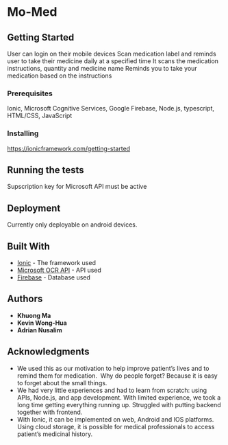 # Mo-Med



## Getting Started

User can login on their mobile devices
Scan medication label and reminds user to take their medicine daily at a specified time
It scans the medication instructions, quantity and medicine name
Reminds you to take your medication based on the instructions

### Prerequisites

Ionic, Microsoft Cognitive Services, Google Firebase, Node.js, typescript, HTML/CSS, JavaScript

### Installing

https://ionicframework.com/getting-started

## Running the tests

Supscription key for Microsoft API must be active

## Deployment

Currently only deployable on android devices.

## Built With

* [Ionic](https://ionicframework.com) - The framework used
* [Microsoft OCR API](https://azure.microsoft.com/en-us/services/cognitive-services/) - API used
* [Firebase](https://firebase.google.com/?gclid=CjwKCAiA1rPyBRAREiwA1UIy8Csyf3EE2yIbkCMkV9YQaZHYkxPhwbIlNrNde0lXAXKAex8ti3-3BxoCr_0QAvD_BwE) - Database used

## Authors

* **Khuong Ma**
* **Kevin Wong-Hua**
* **Adrian Nusalim**

## Acknowledgments

* We used this as our motivation to help improve patient’s lives and to remind them for medication. 
 Why do people forget? Because it is easy to forget about the small things.
* We had very little experiences and had to learn from scratch: using APIs, Node.js, and app development.
With limited experience, we took a long time getting everything running up.
Struggled with putting backend together with frontend.
* With Ionic, it can be implemented on web, Android and IOS platforms. 
Using cloud storage, it is possible for medical professionals to access patient’s medicinal history.


